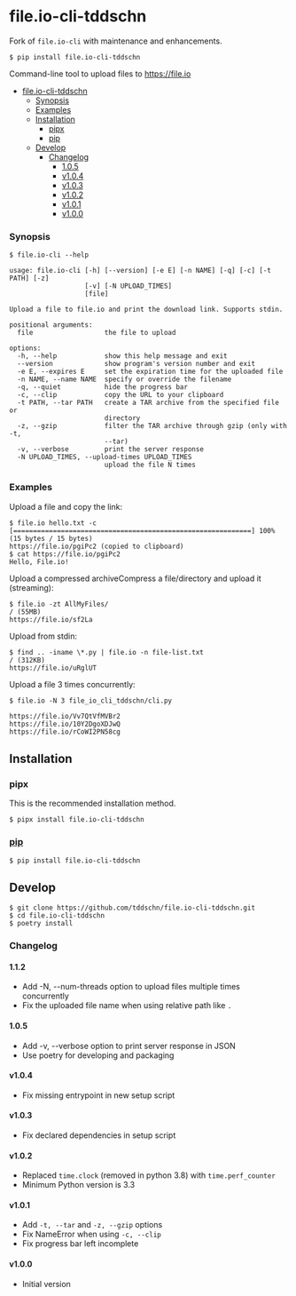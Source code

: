 # file.io-cli-tddschn

Fork of `file.io-cli` with maintenance and enhancements.

    $ pip install file.io-cli-tddschn

Command-line tool to upload files to https://file.io

  [file.io]: https://www.file.io

- [file.io-cli-tddschn](#fileio-cli-tddschn)
    - [Synopsis](#synopsis)
    - [Examples](#examples)
  - [Installation](#installation)
    - [pipx](#pipx)
    - [pip](#pip)
  - [Develop](#develop)
    - [Changelog](#changelog)
      - [1.0.5](#105)
      - [v1.0.4](#v104)
      - [v1.0.3](#v103)
      - [v1.0.2](#v102)
      - [v1.0.1](#v101)
      - [v1.0.0](#v100)


### Synopsis



```
$ file.io-cli --help

usage: file.io-cli [-h] [--version] [-e E] [-n NAME] [-q] [-c] [-t PATH] [-z]
                   [-v] [-N UPLOAD_TIMES]
                   [file]

Upload a file to file.io and print the download link. Supports stdin.

positional arguments:
  file                  the file to upload

options:
  -h, --help            show this help message and exit
  --version             show program's version number and exit
  -e E, --expires E     set the expiration time for the uploaded file
  -n NAME, --name NAME  specify or override the filename
  -q, --quiet           hide the progress bar
  -c, --clip            copy the URL to your clipboard
  -t PATH, --tar PATH   create a TAR archive from the specified file or
                        directory
  -z, --gzip            filter the TAR archive through gzip (only with -t,
                        --tar)
  -v, --verbose         print the server response
  -N UPLOAD_TIMES, --upload-times UPLOAD_TIMES
                        upload the file N times

```

### Examples

Upload a file and copy the link:

```
$ file.io hello.txt -c
[============================================================] 100% (15 bytes / 15 bytes)
https://file.io/pgiPc2 (copied to clipboard)
$ cat https://file.io/pgiPc2
Hello, File.io!
```

Upload a compressed archiveCompress a file/directory and upload it (streaming):

```
$ file.io -zt AllMyFiles/
/ (55MB)
https://file.io/sf2La
```

Upload from stdin:

```
$ find .. -iname \*.py | file.io -n file-list.txt
/ (312KB)
https://file.io/uRglUT
```

Upload a file 3 times concurrently:

```
$ file.io -N 3 file_io_cli_tddschn/cli.py

https://file.io/Vv7QtVfMVBr2
https://file.io/10Y2DgoXDJwQ
https://file.io/rCoWI2PN58cg
```

## Installation

### pipx

This is the recommended installation method.

```
$ pipx install file.io-cli-tddschn
```

### [pip](https://pypi.org/project/file.io-cli-tddschn/)

```
$ pip install file.io-cli-tddschn
```

## Develop

```
$ git clone https://github.com/tddschn/file.io-cli-tddschn.git
$ cd file.io-cli-tddschn
$ poetry install
```

### Changelog

#### 1.1.2

* Add -N, --num-threads option to upload files multiple times concurrently
* Fix the uploaded file name when using relative path like `.`

#### 1.0.5

* Add -v, --verbose option to print server response in JSON
* Use poetry for developing and packaging

#### v1.0.4

* Fix missing entrypoint in new setup script

#### v1.0.3

* Fix declared dependencies in setup script

#### v1.0.2

* Replaced `time.clock` (removed in python 3.8) with `time.perf_counter`
* Minimum Python version is 3.3

#### v1.0.1

* Add `-t, --tar` and `-z, --gzip` options
* Fix NameError when using `-c, --clip`
* Fix progress bar left incomplete

#### v1.0.0

* Initial version